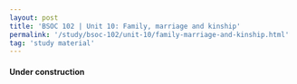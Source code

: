 ```yaml
---
layout: post
title: 'BSOC 102 | Unit 10: Family, marriage and kinship'
permalink: '/study/bsoc-102/unit-10/family-marriage-and-kinship.html'
tag: 'study material'
---
```


#### Under construction